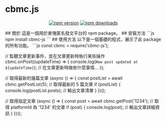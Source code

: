 # cbmc.js
<div align="center">
    <p>
        <a href="https://www.npmjs.com/package/cbmc-js"><img src="https://img.shields.io/npm/v/cbmc-js.svg?maxAge=3600" alt="npm version" /></a>
        <a href="https://www.npmjs.com/package/cbmc-js"><img src="https://img.shields.io/npm/dt/cbmc-js.svg?maxAge=3600" alt="npm downloads" /></a>
    </p>
</div>
## 關於
這是一個用於麥塊匿名發文平台的 npm package。  
## 安裝方法
```js
npm install cbmc-js
```
## 使用方法
以下是一個基礎的程式，展示了此 package 的所有功能。  
```js
const cbmc = require('cbmc-js');

// 監聽文章更新事件，並在文章更新時執行某些操作
cbmc.onPost((updateTime) => {
  console.log(`New post updated at ${updateTime}`);
  // 在文章更新時做些什麼事情...
});

// 取得最新的幾篇文章
(async () => {
  const postList = await cbmc.getPostList(5); // 取得最新的 5 篇文章
  if (postList) {
    console.log(postList.posts); // 輸出文章清單
  }
})();

// 取得指定文章
(async () => {
  const post = await cbmc.getPost('1234'); // 取得 platformId 為 '1234' 的文章
  if (post) {
    console.log(post); // 輸出文章詳細資訊
  }
})();
```